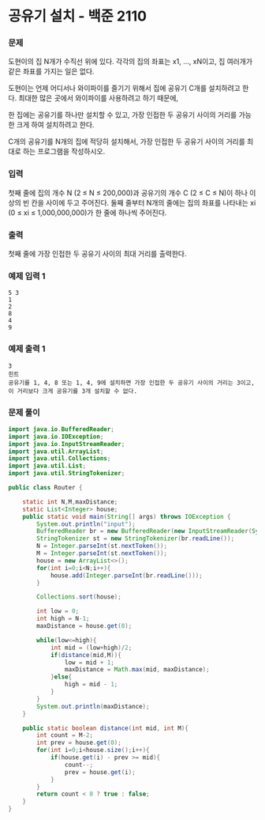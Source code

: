# 공유기 설치 - 백준 2110

### 문제

도현이의 집 N개가 수직선 위에 있다. 각각의 집의 좌표는 x1, ..., xN이고, 집 여러개가 같은 좌표를 가지는 일은 없다.

도현이는 언제 어디서나 와이파이를 즐기기 위해서 집에 공유기 C개를 설치하려고 한다. 최대한 많은 곳에서 와이파이를 사용하려고 하기 때문에, 

한 집에는 공유기를 하나만 설치할 수 있고, 가장 인접한 두 공유기 사이의 거리를 가능한 크게 하여 설치하려고 한다.

C개의 공유기를 N개의 집에 적당히 설치해서, 가장 인접한 두 공유기 사이의 거리를 최대로 하는 프로그램을 작성하시오.

### 입력

첫째 줄에 집의 개수 N (2 ≤ N ≤ 200,000)과 공유기의 개수 C (2 ≤ C ≤ N)이 하나 이상의 빈 칸을 사이에 두고 주어진다. 둘째 줄부터 N개의 줄에는 집의 좌표를 나타내는 xi (0 ≤ xi ≤ 1,000,000,000)가 한 줄에 하나씩 주어진다.

### 출력

첫째 줄에 가장 인접한 두 공유기 사이의 최대 거리를 출력한다.
 
### 예제 입력 1 
```
5 3
1
2
8
4
9
```


### 예제 출력 1 
```
3
힌트
공유기를 1, 4, 8 또는 1, 4, 9에 설치하면 가장 인접한 두 공유기 사이의 거리는 3이고, 이 거리보다 크게 공유기를 3개 설치할 수 없다.
```

### 문제 풀이

```java
import java.io.BufferedReader;
import java.io.IOException;
import java.io.InputStreamReader;
import java.util.ArrayList;
import java.util.Collections;
import java.util.List;
import java.util.StringTokenizer;

public class Router {

    static int N,M,maxDistance;
    static List<Integer> house;
    public static void main(String[] args) throws IOException {
        System.out.println("input");
        BufferedReader br = new BufferedReader(new InputStreamReader(System.in));
        StringTokenizer st = new StringTokenizer(br.readLine());
        N = Integer.parseInt(st.nextToken());
        M = Integer.parseInt(st.nextToken());
        house = new ArrayList<>();
        for(int i=0;i<N;i++){
            house.add(Integer.parseInt(br.readLine()));
        }

        Collections.sort(house);

        int low = 0;
        int high = N-1;
        maxDistance = house.get(0);

        while(low<=high){
            int mid = (low+high)/2;
            if(distance(mid,M)){
                low = mid + 1;
                maxDistance = Math.max(mid, maxDistance);
            }else{
                high = mid - 1;
            }
        }
        System.out.println(maxDistance);
    }

    public static boolean distance(int mid, int M){
        int count = M-2;
        int prev = house.get(0);
        for(int i=0;i<house.size();i++){
            if(house.get(i) - prev >= mid){
                count--;
                prev = house.get(i);
            }
        }
        return count < 0 ? true : false;
    }
}
```
